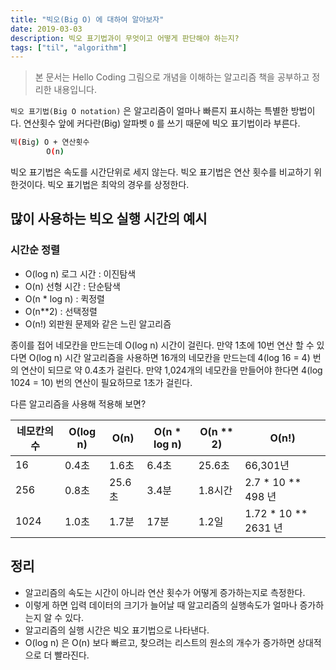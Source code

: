```yaml
---
title: "빅오(Big O) 에 대하여 알아보자"
date: 2019-03-03
description: 빅오 표기법과이 무엇이고 어떻게 판단해야 하는지?
tags: ["til", "algorithm"]
---
```


> 본 문서는 Hello Coding 그림으로 개념을 이해하는 알고리즘 책을 공부하고 정리한 내용입니다.

`빅오 표기법(Big O notation)` 은 알고리즘이 얼마나 빠른지 표시하는 특별한 방법이다.
연산횟수 앞에 커다란(Big) 알파벳 `O` 를 쓰기 때문에 빅오 표기법이라 부른다.

```bash
빅(Big) O + 연산횟수
        O(n)
```

빅오 표기법은 속도를 시간단위로 세지 않는다. 빅오 표기법은 연산 횟수를 비교하기 위한것이다.
빅오 표기법은 최악의 경우를 상정한다.

## 많이 사용하는 빅오 실행 시간의 예시

### 시간순 정렬

- O(log n) 로그 시간 : 이진탐색
- O(n) 선형 시간 : 단순탐색
- O(n \* log n) : 퀵정렬
- O(n\*\*2) : 선택정렬
- O(n!) 외판원 문제와 같은 느린 알고리즘

종이를 접어 네모칸을 만드는데 O(log n) 시간이 걸린다. 만약 1초에 10번 연산 할 수 있다면 O(log n) 시간 알고리즘을 사용하면 16개의 네모칸을 만드는데 4(log 16 = 4) 번의 연산이 되므로 약 0.4초가 걸린다. 만약 1,024개의 네모칸을 만들어야 한다면 4(log 1024 = 10) 번의 연산이 필요하므로 1초가 걸린다.

다른 알고리즘을 사용해 적용해 보면?

| 네모칸의 수 | O(log n) | O(n)   | O(n \* log n) | O(n \*\* 2) | O(n!)                   |
| ----------- | -------- | ------ | ------------- | ----------- | ----------------------- |
| 16          | 0.4초    | 1.6초  | 6.4초         | 25.6초      | 66,301년                |
| 256         | 0.8초    | 25.6초 | 3.4분         | 1.8시간     | 2.7 \* 10 \*\* 498 년   |
| 1024        | 1.0초    | 1.7분  | 17분          | 1.2일       | 1.72 \* 10 \*\* 2631 년 |

## 정리

- 알고리즘의 속도는 시간이 아니라 연산 횟수가 어떻게 증가하는지로 측정한다.
- 이렇게 하면 입력 데이터의 크기가 늘어날 때 알고리즘의 실행속도가 얼마나 증가하는지 알 수 있다.
- 알고리즘의 실행 시간은 빅오 표기법으로 나타낸다.
- O(log n) 은 O(n) 보다 빠르고, 찾으려는 리스트의 원소의 개수가 증가하면 상대적으로 더 빨라진다.
